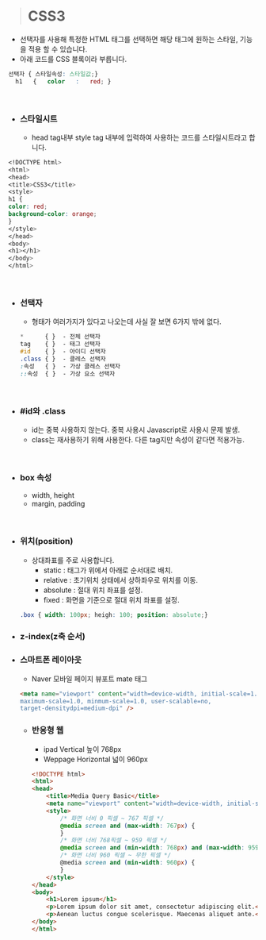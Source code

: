 > # CSS3
 
- 선택자를 사용해 특정한 HTML 태그를 선택하면 해당 태그에 원하는 스타일, 기능을 적용 할 수 있습니다.
- 아래 코드를 CSS 블록이라 부릅니다.
```css
선택자 { 스타일속성: 스타일값;}
  h1   {   color   :   red; }
```

<br>

- ### 스타일시트

  - head tag내부 style tag 내부에 입력하여 사용하는 코드를 스타일시트라고 합니다.
```css 
<!DOCTYPE html>
<html>
<head>
<title>CSS3</title>
<style>
h1 {
color: red;
background-color: orange;
}
</style>
</head>
<body>
<h1></h1>
</body>
</html>
```
<br>

- ### 선택자

  - 형태가 여러가지가 있다고 나오는데 사실 잘 보면 6가지 밖에 없다.
  ```css
  *      { }  - 전체 선택자 
  tag    { }  - 태그 선택자
  #id    { }  - 아이디 선택자
  .class { }  - 클레스 선택자
  :속성   { }  - 가상 클레스 선택자
  ::속성  { }  - 가상 요소 선택자
  ```

<br>

- ### #id와 .class
  - id는 중복 사용하지 않는다. 중복 사용시 Javascript로 사용시 문제 발생.
  - class는 재사용하기 위해 사용한다. 다른 tag지만 속성이 같다면 적용가능.

<br>

- ### box 속성
  - width, height
  - margin, padding
 
<br>
 
- ### 위치(position)
  - 상대좌표를 주로 사용합니다.
    - static :  태그가 위에서 아래로 순서대로 배치.
    - relative :  초기위치 상태에서 상하좌우로 위치를 이동.
    - absolute :   절대 위치 좌표를 설정.
    - fixed : 화면을 기준으로 절대 위치 좌표를 설정.
  ```css
  .box { width: 100px; heigh: 100; position: absolute;}
  ``` 

- ### z-index(z축 순서)

- ### 스마트폰 레이아웃

  - Naver 모바일  페이지 뷰포트 mate 태그
  ```html
  <meta name="viewport" content="width=device-width, initial-scale=1.0, 
  maximum-scale=1.0, minmum-scale=1.0, user-scalable=no, 
  target-densitydpi=medium-dpi" />
  ```
  
  - ### 반응형 웹
    - ipad Vertical 높이 768px 
    - Weppage Horizontal 넓이 960px
    ```html
    <!DOCTYPE html>
    <html>
    <head>
        <title>Media Query Basic</title>
        <meta name="viewport" content="width=device-width, initial-scale=1.0" />
        <style>
            /* 화면 너비 0 픽셀 ~ 767 픽셀 */
            @media screen and (max-width: 767px) {
            }
            /* 화면 너비 768픽셀 ~ 959 픽셀 */
            @media screen and (min-width: 768px) and (max-width: 959px)
            /* 화면 너비 960 픽셀 ~ 무한 픽셀 */
            @media screen and (min-width: 960px) {
            }
        </style>
    </head>
    <body>
        <h1>Lorem ipsum</h1>
        <p>Lorem ipsum dolor sit amet, consectetur adipiscing elit.</p>
        <p>Aenean luctus congue scelerisque. Maecenas aliquet ante.</p>
    </body>
    </html>
    ```